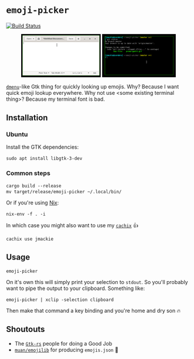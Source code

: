 # `emoji-picker`
[![Build Status](https://travis-ci.org/jmackie/emoji-picker.svg?branch=master)](https://travis-ci.org/jmackie/emoji-picker)

<p align="center">
  <img alt="gif of emoji picker working with gedit" src="promo-gedit.gif" width="43%" /> 
  <img alt="gif of emoji picker working with a git commit message" src="promo-terminal.gif" width="40%" />
</p>

[`dmenu`](https://tools.suckless.org/dmenu/)-like Gtk thing for quickly looking up emojis. Why? Because I want quick emoji lookup everywhere. Why not use \<some existing terminal thing\>? Because my terminal font is bad.

## Installation

### Ubuntu

Install the GTK dependencies:

```
sudo apt install libgtk-3-dev
```

### Common steps

```
cargo build --release
mv target/release/emoji-picker ~/.local/bin/
```

Or if you're using [Nix](https://nixos.org/):

```
nix-env -f . -i
```

In which case you might also want to use my [`cachix`](https://jmackie.cachix.org) 👍

```
cachix use jmackie
```

## Usage

```
emoji-picker
```

On it's own this will simply print your selection to `stdout`. So you'll probably want to pipe the output to your clipboard. Something like:

```
emoji-picker | xclip -selection clipboard
```

Then make that command a key binding and you're home and dry son 🔥

## Shoutouts

* The [`Gtk-rs`](https://gtk-rs.org/) people for doing a Good Job
* [`muan/emojilib`](https://github.com/muan/emojilib) for producing `emojis.json` 🙏
